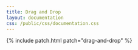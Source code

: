 ```yaml
---
title: Drag and Drop
layout: documentation
css: /public/css/documentation.css
---
```


{% include patch.html patch="drag-and-drop" %}

